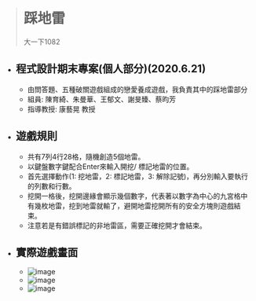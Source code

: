 ># 踩地雷
>大一下1082
- ## 程式設計期末專案(個人部分)(2020.6.21)
  - 由問答題、五種破關遊戲組成的戀愛養成遊戲，我負責其中的踩地雷部分
  - 組員: 陳育綺、朱曼華、王郁文、謝旻臻、蔡昀芳
  - 指導教授: 康藝晃 教授
- ## 遊戲規則
  - 共有7列4行28格，隨機創造5個地雷。
  - 以鍵盤數字鍵配合Enter來輸入開挖/ 標記地雷的位置。
  - 首先選擇動作(1: 挖地雷，2: 標記地雷，3: 解除記號)，再分別輸入要執行的列數和行數。
  - 挖開一格後，挖開邊緣會顯示幾個數字，代表著以數字為中心的九宮格中有幾枚地雷，挖到地雷就輸了，避開地雷挖開所有的安全方塊則遊戲結束。
  - 注意若是有錯誤標記的非地雷區，需要正確挖開才會結束。
- ## 實際遊戲畫面
  - ![image](https://user-images.githubusercontent.com/66419079/162870266-b0040412-ca86-44e0-b56f-87a8a11181db.png)
  - ![image](https://user-images.githubusercontent.com/66419079/162870577-30bb9acc-6de9-46f7-a9c7-54019e31f6a1.png)
  - ![image](https://user-images.githubusercontent.com/66419079/162877786-97ed7cd9-a2e4-437f-9ea3-843edc35baa0.png)
